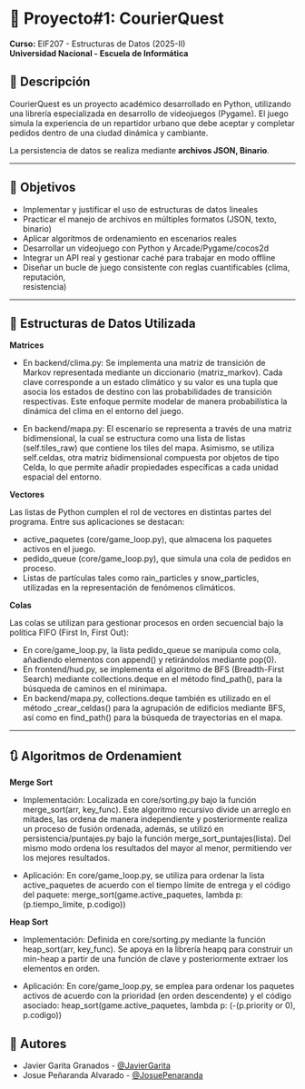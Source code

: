 # 📌 Proyecto#1: CourierQuest
**Curso:** EIF207 - Estructuras de Datos (2025-II)  
**Universidad Nacional - Escuela de Informática**

## 📖 Descripción
CourierQuest es un proyecto académico desarrollado en Python, utilizando una librería especializada en desarrollo de videojuegos (Pygame). El juego simula la experiencia de un repartidor urbano que debe aceptar y completar pedidos dentro de una ciudad dinámica y cambiante.

La persistencia de datos se realiza mediante **archivos JSON, Binario**.

---

## 🎯 Objetivos
- Implementar	y	justificar	el	uso	de	estructuras	de	datos	lineales
- Practicar	el	manejo	de	archivos	en	múltiples	formatos (JSON,	texto,	binario)
- Aplicar	algoritmos	de	ordenamiento en	escenarios	reales
- Desarrollar	un	videojuego	con	Python	y	Arcade/Pygame/cocos2d
- Integrar	un	API	real y	gestionar	caché	para	trabajar	en	modo	offline
- Diseñar	un	bucle	de	juego	consistente	con	 reglas	cuantificables	 (clima,	 reputación,	
resistencia)

---

## 🧱 Estructuras de Datos Utilizada

**Matrices**
  - En backend/clima.py: Se implementa una matriz de transición de Markov representada mediante un diccionario (matriz_markov). Cada clave corresponde a un estado climático y su valor es una tupla que asocia los estados de destino con las probabilidades de transición respectivas. Este enfoque permite modelar de manera probabilística la dinámica del clima en el entorno del juego.

  - En backend/mapa.py: El escenario se representa a través de una matriz bidimensional, la cual se estructura como una lista de listas (self.tiles_raw) que contiene los tiles del mapa. Asimismo, se   utiliza self.celdas, otra matriz bidimensional compuesta por objetos de tipo Celda, lo que permite añadir propiedades específicas a cada unidad espacial del entorno.

**Vectores**

Las listas de Python cumplen el rol de vectores en distintas partes del programa. Entre sus aplicaciones se destacan:
  - active_paquetes (core/game_loop.py), que almacena los paquetes activos en el juego.
  - pedido_queue (core/game_loop.py), que simula una cola de pedidos en proceso.
  - Listas de partículas tales como rain_particles y snow_particles, utilizadas en la representación de fenómenos climáticos.

**Colas**

Las colas se utilizan para gestionar procesos en orden secuencial bajo la política FIFO (First In, First Out):
  - En core/game_loop.py, la lista pedido_queue se manipula como cola, añadiendo elementos con append() y retirándolos mediante pop(0).
  - En frontend/hud.py, se implementa el algoritmo de BFS (Breadth-First Search) mediante collections.deque en el método find_path(), para la búsqueda de caminos en el minimapa.
  - En backend/mapa.py, collections.deque también es utilizado en el método _crear_celdas() para la agrupación de edificios mediante BFS, así como en find_path() para la búsqueda de trayectorias en el mapa.

---

## 🔃 Algoritmos de Ordenamient

**Merge Sort**
- Implementación: Localizada en core/sorting.py bajo la función merge_sort(arr, key_func). Este algoritmo recursivo divide un arreglo en mitades, las ordena de manera independiente y posteriormente realiza un proceso de fusión ordenada, además, se utilizó en persistencia/puntajes.py bajo la función merge_sort_puntajes(lista). Del mismo modo ordena los resultados del mayor al menor, permitiendo ver los mejores resultados.

- Aplicación: En core/game_loop.py, se utiliza para ordenar la lista active_paquetes de acuerdo con el tiempo límite de entrega y el código del paquete:
merge_sort(game.active_paquetes, lambda p: (p.tiempo_limite, p.codigo))

**Heap Sort**
- Implementación: Definida en core/sorting.py mediante la función heap_sort(arr, key_func). Se apoya en la librería heapq para construir un min-heap a partir de una función de clave y posteriormente extraer los elementos en orden.

- Aplicación: En core/game_loop.py, se emplea para ordenar los paquetes activos de acuerdo con la prioridad (en orden descendente) y el código asociado:
heap_sort(game.active_paquetes, lambda p: (-(p.priority or 0), p.codigo))


## 👥 Autores

- Javier Garita Granados - [@JavierGarita](https://github.com/Dalony12)
- Josue Peñaranda Alvarado - [@JosuePenaranda](https://github.com/JosuePenaranda)
